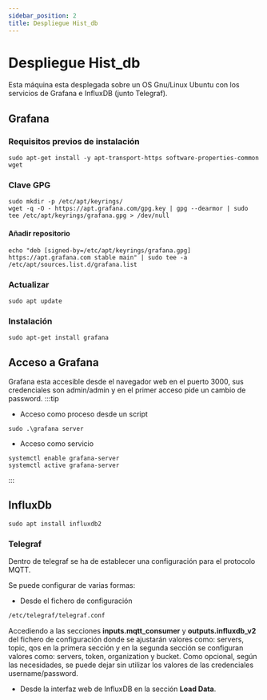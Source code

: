 ```yaml
---
sidebar_position: 2
title: Despliegue Hist_db
---
```

# Despliegue Hist_db
Esta máquina esta desplegada sobre un OS Gnu/Linux Ubuntu con los servicios de Grafana e InfluxDB (junto Telegraf).

## Grafana
### Requisitos previos de instalación
```
sudo apt-get install -y apt-transport-https software-properties-common wget
```
### Clave GPG
```
sudo mkdir -p /etc/apt/keyrings/
wget -q -O - https://apt.grafana.com/gpg.key | gpg --dearmor | sudo tee /etc/apt/keyrings/grafana.gpg > /dev/null
```
#### Añadir repositorio
```
echo "deb [signed-by=/etc/apt/keyrings/grafana.gpg] https://apt.grafana.com stable main" | sudo tee -a /etc/apt/sources.list.d/grafana.list
```
### Actualizar
```
sudo apt update
```
### Instalación
```
sudo apt-get install grafana
```
## Acceso a Grafana
Grafana esta accesible desde el navegador web en el puerto 3000, sus credenciales son admin/admin y en el primer acceso pide un cambio de password.
:::tip
- Acceso como proceso desde un script
```
sudo .\grafana server
```
- Acceso como servicio
```
systemctl enable grafana-server
systemctl active grafana-server
```

:::

## InfluxDb
```
sudo apt install influxdb2
```
### Telegraf
Dentro de telegraf se ha de establecer una configuración para el protocolo MQTT.

Se puede configurar de varias formas:
- Desde el fichero de configuración
```bash
/etc/telegraf/telegraf.conf
```
Accediendo a las secciones **inputs.mqtt_consumer** y **outputs.influxdb_v2** del fichero de configuración donde se ajustarán valores como: servers, topic, qos en la primera sección y en la segunda sección se configuran valores como: servers, token, organization y bucket. Como opcional, según las necesidades, se puede dejar sin utilizar los valores de las credenciales username/password.

- Desde la interfaz web de InfluxDB en la sección **Load Data**.